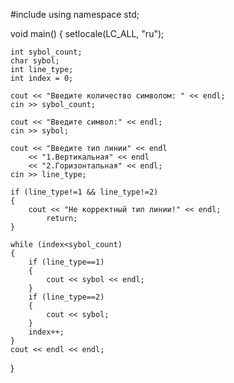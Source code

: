 #include<iostream>
using namespace std;

void main()
{
	setlocale(LC_ALL, "ru");

	int sybol_count;
	char sybol;
	int line_type;
	int index = 0;

	cout << "Введите количество символом: " << endl;
	cin >> sybol_count;

	cout << "Введите символ:" << endl;
	cin >> sybol;

	cout << "Введите тип линии" << endl
		<< "1.Вертикальная" << endl
		<< "2.Горизонтальная" << endl;
	cin >> line_type;

	if (line_type!=1 && line_type!=2)
	{
		cout << "Не корректный тип линии!" << endl;
			return;
	}

	while (index<sybol_count)
	{
		if (line_type==1)
		{
			cout << sybol << endl;
		}
		if (line_type==2)
		{
			cout << sybol;
		}
		index++;
	}
	cout << endl << endl;
}
